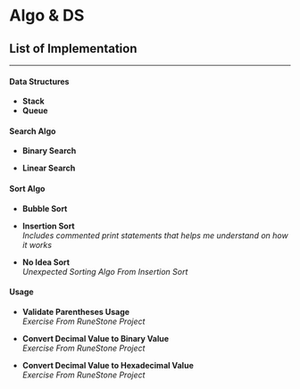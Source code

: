 # Algo & DS 


## **List of Implementation**
---

#### Data Structures

* **Stack**
* **Queue**

#### Search Algo

* **Binary Search**

* **Linear Search**

#### Sort Algo

* **Bubble Sort**

* **Insertion Sort**</br>
  _Includes commented print statements that helps me understand on how it works_

* **No Idea Sort**</br>
 _Unexpected Sorting Algo From Insertion Sort_

#### Usage

* **Validate Parentheses Usage**</br>
  _Exercise From RuneStone Project_

* **Convert Decimal Value to Binary Value**</br>
  _Exercise From RuneStone Project_

* **Convert Decimal Value to Hexadecimal Value**</br>
  _Exercise From RuneStone Project_